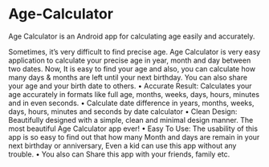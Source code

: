 # Age-Calculator
Age Calculator is an Android app for calculating age easily and accurately.

Sometimes, it’s very difficult to find precise age. Age Calculator is very easy application to calculate your precise age in year, month and day between two dates. Now, It is easy to find your age and also, you can calculate how many days & months are left until your next birthday. You can also share your age and your birth date to others.
•	Accurate Result: Calculates your age accurately in formats like full age, months, weeks, days, hours, minutes and in even seconds.
•	Calculate date difference in years, months, weeks, days, hours, minutes and seconds by date calculator 
•	Clean Design: Beautifully designed with a simple, clean and minimal design manner. The most beautiful Age Calculator app ever!
•	Easy To Use: The usability of this app is so easy to find out that how many Month and days are remain in your next birthday or anniversary, Even a kid can use this app without any trouble. 
•	You also can Share this app with your friends, family etc.
